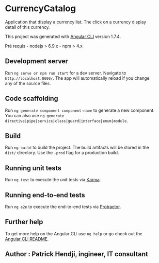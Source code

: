 # CurrencyCatalog

Application that display a currency list. The click on a currency display detail of this currency.

This project was generated with [Angular CLI](https://github.com/angular/angular-cli) version 1.7.4.

Pré requis
    - nodejs > 6.9.x
	- npm > 4.x

## Development server

Run `ng serve or npm run start` for a dev server. Navigate to `http://localhost:8000/`. The app will automatically reload if you change any of the source files.

## Code scaffolding

Run `ng generate component component-name` to generate a new component. You can also use `ng generate directive|pipe|service|class|guard|interface|enum|module`.

## Build

Run `ng build` to build the project. The build artifacts will be stored in the `dist/` directory. Use the `-prod` flag for a production build.

## Running unit tests

Run `ng test` to execute the unit tests via [Karma](https://karma-runner.github.io).

## Running end-to-end tests

Run `ng e2e` to execute the end-to-end tests via [Protractor](http://www.protractortest.org/).

## Further help

To get more help on the Angular CLI use `ng help` or go check out the [Angular CLI README](https://github.com/angular/angular-cli/blob/master/README.md).

## Author : Patrick Hendji, ingineer, IT consultant 
